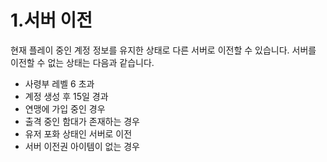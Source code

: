 # 1.서버 이전

현재 플레이 중인 계정 정보를 유지한 상태로 다른 서버로 이전할 수 있습니다. 서버를 이전할 수 없는 상태는 다음과 같습니다.

- 사령부 레벨 6 초과
- 계정 생성 후 15일 경과
- 연맹에 가입 중인 경우
- 출격 중인 함대가 존재하는 경우
- 유저 포화 상태인 서버로 이전
- 서버 이전권 아이템이 없는 경우